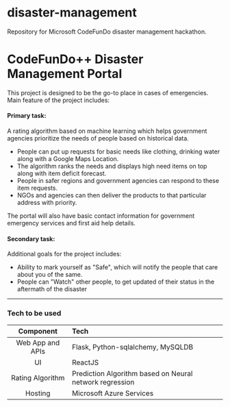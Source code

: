 # disaster-management
Repository for Microsoft CodeFunDo disaster management hackathon.
    
# CodeFunDo++ Disaster Management Portal

This project is designed to be the go-to place in cases of emergencies. Main feature of the project includes:

#### Primary task:
A rating algorithm based on machine learning which helps government agencies prioritize the needs of people based on historical data.
- People can put up requests for basic needs like clothing, drinking water along with a Google Maps Location.
- The algorithm ranks the needs and displays high need items on top along with item deficit forecast.
- People in safer regions and government agencies can respond to these item requests.
- NGOs and agencies can then deliver the products to that particular address with priority.

The portal will also have basic contact information for government emergency services and first aid help details.

#### Secondary task:
Additional goals for the project includes:
- Ability to mark yourself as "Safe", which will notify the people that care about you of the same.
- People can "Watch" other people, to get updated of their status in the aftermath of the disaster

-----
### Tech to be used
| Component | Tech |
|:---------:|:------|
| Web App and APIs| Flask, Python-sqlalchemy, MySQLDB |
| UI | ReactJS |
| Rating Algorithm | Prediction Algorithm based on Neural network regression |
| Hosting | Microsoft Azure Services |

